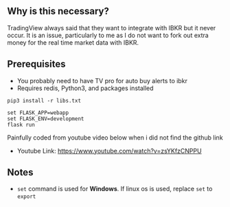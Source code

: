 ## Why is this necessary? 
TradingView always said that they want to integrate with IBKR but it never occur. It is an issue, particularly to me as I do not want to fork out extra money for the real time market data with IBKR.

## Prerequisites
* You probably need to have TV pro for auto buy alerts to ibkr
* Requires redis, Python3, and packages installed

```
pip3 install -r libs.txt

set FLASK_APP=webapp
set FLASK_ENV=development
flask run
```

Painfully coded from youtube video below when i did not find the github link 
- Youtube Link: https://www.youtube.com/watch?v=zsYKfzCNPPU


## Notes
- `set` command is used for **Windows**. If linux os is used, replace `set` to `export`

